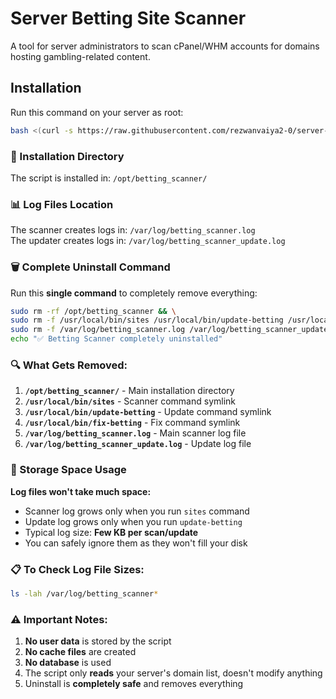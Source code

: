 # Server Betting Site Scanner

A tool for server administrators to scan cPanel/WHM accounts for domains hosting gambling-related content.

## Installation

Run this command on your server as root:

```bash
bash <(curl -s https://raw.githubusercontent.com/rezwanvaiya2-0/server-betting-scanner/main/src/installer.sh)
```


### 📁 Installation Directory
The script is installed in: `/opt/betting_scanner/`

### 📊 Log Files Location
The scanner creates logs in: `/var/log/betting_scanner.log`  
The updater creates logs in: `/var/log/betting_scanner_update.log`

### 🗑️ Complete Uninstall Command
Run this **single command** to completely remove everything:

```bash
sudo rm -rf /opt/betting_scanner && \
sudo rm -f /usr/local/bin/sites /usr/local/bin/update-betting /usr/local/bin/fix-betting && \
sudo rm -f /var/log/betting_scanner.log /var/log/betting_scanner_update.log && \
echo "✅ Betting Scanner completely uninstalled"
```

### 🔍 What Gets Removed:
1. **`/opt/betting_scanner/`** - Main installation directory
2. **`/usr/local/bin/sites`** - Scanner command symlink
3. **`/usr/local/bin/update-betting`** - Update command symlink  
4. **`/usr/local/bin/fix-betting`** - Fix command symlink
5. **`/var/log/betting_scanner.log`** - Main scanner log file
6. **`/var/log/betting_scanner_update.log`** - Update log file

### 💾 Storage Space Usage
**Log files won't take much space:** 
- Scanner log grows only when you run `sites` command
- Update log grows only when you run `update-betting`
- Typical log size: **Few KB per scan/update**
- You can safely ignore them as they won't fill your disk

### 📋 To Check Log File Sizes:
```bash
ls -lah /var/log/betting_scanner*
```

### ⚠️ Important Notes:
1. **No user data** is stored by the script
2. **No cache files** are created
3. **No database** is used
4. The script only **reads** your server's domain list, doesn't modify anything
5. Uninstall is **completely safe** and removes everything
